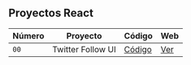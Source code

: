 ## Proyectos React

| Número | Proyecto | Código | Web |
| --- | --- | --- | --- |
| `00` | Twitter Follow UI | [Código](projects/00-hola-mundo) | [Ver](https://robertosd-react.surge.sh/)|
